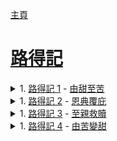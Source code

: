 [主頁](https://bibleplan.github.io)

# [路得記](https://bibleplan.github.io/daily/wk23-day4-daily.html)

<details>
  <summary>1. <a href="https://www.biblegateway.com/quicksearch/?quicksearch=路得記1&qs_version=CUVMPT">路得記 1</a> - <a href="https://bibleplan.github.io/daily/wk23-day4-daily.html">由甜至苦</a></summary>
  <ul>
    <li>各人任意而行的士師時代，以利米勒因著信心軟弱，帶著妻子拿俄米和兩個兒子逃避饑荒，“滿滿地”離開猶大的伯利恆，遷居到神所厭惡的摩押。全能者使他們受苦，以利米勒和兩個兒子都是在摩押地，一個兒婦離開拿俄米回歸娘家和摩押神，另一個兒婦路得卻立志跟隨婆婆，跟隨耶和華。</li>
    <li>路得所說的`你往哪裡去，我也往哪裡去...你的國就是我的國，你的神就是我的神`成為信心的美好榜樣。路得成為大衛的祖母，主耶穌家譜中的重要一員。</li>
  </ul>
</details>
<details>
  <summary>1. <a href="https://www.biblegateway.com/quicksearch/?quicksearch=路得記2&qs_version=CUVMPT">路得記 2</a> - <a href="https://bibleplan.github.io/daily/wk23-day5-daily.html">恩典覆庇</a></summary>
  <ul>
    <li>路得到波阿斯的田裡撿拾遺落的麥穗養活自己和婆婆，得到波阿斯的恩典保護。</li>
    <li>正如波阿斯的祝福，路得“來投靠耶和華——以色列的神的翅膀下”，滿得神的賞賜。</li>
  </ul>
</details>
<details>
  <summary>1. <a href="https://www.biblegateway.com/quicksearch/?quicksearch=路得記3&qs_version=CUVMPT">路得記 3</a> - <a href="https://bibleplan.github.io/daily/wk23-day6-daily.html">至親救贖</a></summary>
  <ul>
    <li>按照律法，至親的親屬有責任為死去的人盡本分，娶他的妻為他留下後裔，買他的田地為他存留產業。拿俄米按照這個律法要為路得找安身之處；路得也完全順服拿俄米的安排；波阿斯承諾按照律法為路得盡本分。</li>
  </ul>
</details>
<details>
  <summary>1. <a href="https://www.biblegateway.com/quicksearch/?quicksearch=路得記4&qs_version=CUVMPT">路得記 4</a> - <a href="https://bibleplan.github.io/daily/wk24-day1-daily.html">由苦變甜</a></summary>
  <ul>
    <li>根據以色列的律法，在當地長老在場的情況下，波阿斯和另一個親屬決定了路得的歸屬。波阿斯憑著信心娶了路得，正如路得憑著信心跟隨拿俄米。</li>
    <li>拿俄米有了一個繼承人，並最終成為以色列的君王大衛的祖先 – 她的「苦」再次成為「甜」。</li>
    <li>神對祂的子民的信實長存，即使是一個摩押女子也成為神的救贖計劃的一部分。</li>
  </ul>
</details>
